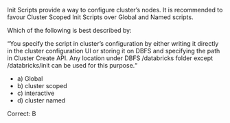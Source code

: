 Init Scripts provide a way to configure cluster’s nodes. It is recommended to favour Cluster Scoped Init Scripts over Global and Named scripts.

Which of the following is best described by:

“You specify the script in cluster’s configuration by either writing it directly in the cluster configuration UI or storing it on DBFS and specifying the path in Cluster Create API. Any location under DBFS /databricks folder except /databricks/init can be used for this purpose.“

- a) Global
- b) cluster scoped
- c)  interactive
- d) cluster named

Correct: B